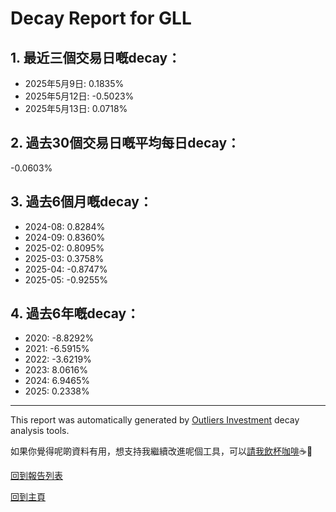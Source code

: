 # Decay Report for GLL

## 1. 最近三個交易日嘅decay：

- 2025年5月9日: 0.1835%
- 2025年5月12日: -0.5023%
- 2025年5月13日: 0.0718%

## 2. 過去30個交易日嘅平均每日decay：
-0.0603%

## 3. 過去6個月嘅decay：

- 2024-08: 0.8284%
- 2024-09: 0.8360%
- 2025-02: 0.8095%
- 2025-03: 0.3758%
- 2025-04: -0.8747%
- 2025-05: -0.9255%

## 4. 過去6年嘅decay：

- 2020: -8.8292%
- 2021: -6.5915%
- 2022: -3.6219%
- 2023: 8.0616%
- 2024: 6.9465%
- 2025: 0.2338%


***

This report was automatically generated by [Outliers Investment](https://outliersecon.github.io/Outliers-Investment/) decay analysis tools.

如果你覺得呢啲資料有用，想支持我繼續改進呢個工具，可以[請我飲杯咖啡](https://buymeacoffee.com/outliersecon)☕🙏

[回到報告列表](https://outliersecon.github.io/Outliers-Investment/reports/reports_public)

[回到主頁](https://outliersecon.github.io/Outliers-Investment/)